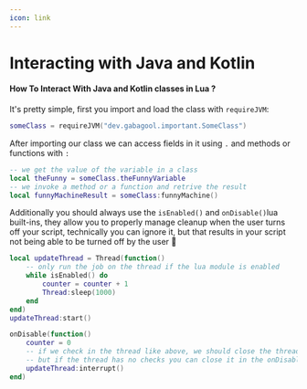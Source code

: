 ```yaml
---
icon: link
---
```


# Interacting with Java and Kotlin

#### How To Interact With Java and Kotlin classes in Lua ?

It's pretty simple, first you import and load the class with `requireJVM`:

```lua
someClass = requireJVM("dev.gabagool.important.SomeClass")
```

After importing our class we can access fields in it using `.` and methods or functions with `:`

```lua
-- we get the value of the variable in a class
local theFunny = someClass.theFunnyVariable
-- we invoke a method or a function and retrive the result
local funnyMachineResult = someClass:funnyMachine()
```

Additionally you should always use the `isEnabled()` and `onDisable()`lua built-ins, they allow you to properly manage cleanup when the user turns off your script, technically you can ignore it, but that results in your script not being able to be turned off by the user 🤷

```lua
local updateThread = Thread(function()
    -- only run the job on the thread if the lua module is enabled
    while isEnabled() do
        counter = counter + 1
        Thread:sleep(1000)
    end
end)
updateThread:start()
```

```lua
onDisable(function()
    counter = 0
    -- if we check in the thread like above, we should close the thread like this
    -- but if the thread has no checks you can close it in the onDisable hook
    updateThread:interrupt()
end)
```
